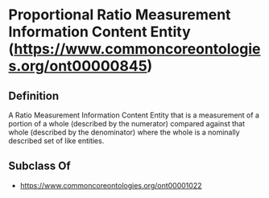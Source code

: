 # Proportional Ratio Measurement Information Content Entity (https://www.commoncoreontologies.org/ont00000845)

## Definition
A Ratio Measurement Information Content Entity that is a measurement of a portion of a whole (described by the numerator) compared against that whole (described by the denominator) where the whole is a nominally described set of like entities.

## Subclass Of
- https://www.commoncoreontologies.org/ont00001022


